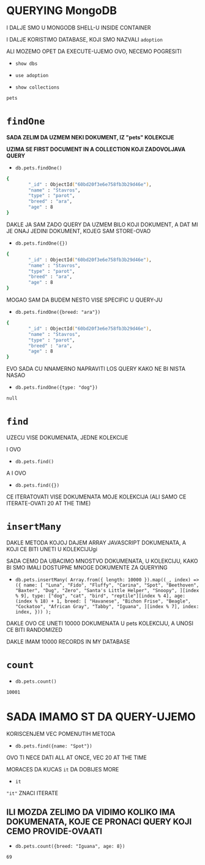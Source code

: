 # QUERYING  MongoDB

I DALJE SMO U MONGODB SHELL-U INSIDE CONTAINER

I DALJE KORISTIMO DATABASE, KOJI SMO NAZVALI `adoption`

ALI MOZEMO OPET DA EXECUTE-UJEMO OVO, NECEMO POGRESITI

- `show dbs`

- `use adoption`

- `show collections`

```zsh
pets
```

# `findOne`

**SADA ZELIM DA UZMEM NEKI DOKUMENT, IZ "pets" KOLEKCIJE**

**UZIMA SE FIRST DOCUMENT IN A COLLECTION KOJI ZADOVOLJAVA QUERY**

- `db.pets.findOne()`

```zsh
{
        "_id" : ObjectId("60bd20f3e6e758fb3b29d46e"),
        "name" : "Stavros",
        "type" : "parot",
        "breed" : "ara",
        "age" : 8
}
```

DAKLE JA SAM ZADO QUERY DA UZMEM BILO KOJI DOKUMENT, A DAT MI JE ONAJ JEDINI DOKUMENT, KOJEG SAM STORE-OVAO

- `db.pets.findOne({})`

```zsh
{
        "_id" : ObjectId("60bd20f3e6e758fb3b29d46e"),
        "name" : "Stavros",
        "type" : "parot",
        "breed" : "ara",
        "age" : 8
}
```

MOGAO SAM DA BUDEM NESTO VISE SPECIFIC U QUERY-JU

- `db.pets.findOne({breed: "ara"})`

```zsh
{
        "_id" : ObjectId("60bd20f3e6e758fb3b29d46e"),
        "name" : "Stavros",
        "type" : "parot",
        "breed" : "ara",
        "age" : 8
}
```

EVO SADA CU NNAMERNO NAPRAVITI LOS QUERY KAKO NE BI NISTA NASAO

- `db.pets.findOne({type: "dog"})`

```zsh
null
```

# `find`

UZECU VISE DOKUMENATA, JEDNE KOLEKCIJE

I OVO

- `db.pets.find()`

A I OVO

- `db.pets.find({})`

CE ITERATOVATI VISE DOKUMENATA MOJE KOLEKCIJA (ALI SAMO CE ITERATE-OVATI 20 AT THE TIME)

# `insertMany`

DAKLE METODA KOJOJ DAJEM ARRAY JAVASCRIPT DOKUMENATA, A KOJI CE BITI UNETI U KOLEKCIJUgi

SADA CEMO DA UBACIMO MNOSTVO DOKUMENATA, U KOLEKCIJU, KAKO BI SMO IMALI DOSTUPNE MNOGE DOKUMENTE ZA QUERYING

- `
db.pets.insertMany(
  Array.from({ length: 10000 }).map((_, index) => ({
    name: [
      "Luna",
      "Fido",
      "Fluffy",
      "Carina",
      "Spot",
      "Beethoven",
      "Baxter",
      "Dug",
      "Zero",
      "Santa's Little Helper",
      "Snoopy",
    ][index % 9],
    type: ["dog", "cat", "bird", "reptile"][index % 4],
    age: (index % 18) + 1,
    breed: [
      "Havanese",
      "Bichon Frise",
      "Beagle",
      "Cockatoo",
      "African Gray",
      "Tabby",
      "Iguana",
    ][index % 7],
    index: index,
  }))
);    
`

DAKLE OVO CE UNETI 10000 DOKUMENATA U pets KOLEKCIJU, A UNOSI CE BITI RANDOMIZED

DAKLE IMAM 10000 RECORDS IN MY DATABASE

# `count`

- `db.pets.count()`

```zsh
10001
```

# SADA IMAMO ST DA QUERY-UJEMO

KORISCENJEM VEC POMENUTIH METODA

- `db.pets.find({name: "Spot"})`

OVO TI NECE DATI ALL AT ONCE, VEC 20 AT THE TIME

MORACES DA KUCAS `it` DA DOBIJES MORE

- `it`

`"it"` ZNACI ITERATE

## ILI MOZDA ZELIMO DA VIDIMO KOLIKO IMA DOKUMENATA, KOJE CE PRONACI QUERY KOJI CEMO PROVIDE-OVAATI

- `db.pets.count({breed: "Iguana", age: 8})`

```zsh
69
```